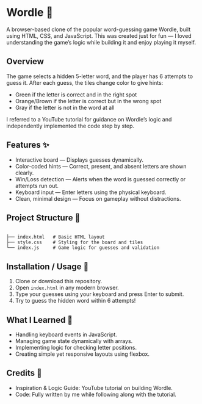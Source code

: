 # Wordle 🎯

A browser-based clone of the popular word-guessing game Wordle, built using HTML, CSS, and JavaScript. This was created just for fun — I loved understanding the game’s logic while building it and enjoy playing it myself.

## Overview

The game selects a hidden 5-letter word, and the player has 6 attempts to guess it. After each guess, the tiles change color to give hints:

- Green if the letter is correct and in the right spot  
- Orange/Brown if the letter is correct but in the wrong spot  
- Gray if the letter is not in the word at all  

I referred to a YouTube tutorial for guidance on Wordle’s logic and independently implemented the code step by step.

## Features ✨

- Interactive board — Displays guesses dynamically.  
- Color-coded hints — Correct, present, and absent letters are shown clearly.  
- Win/Loss detection — Alerts when the word is guessed correctly or attempts run out.  
- Keyboard input — Enter letters using the physical keyboard.  
- Clean, minimal design — Focus on gameplay without distractions.  

## Project Structure 📂

```

├── index.html   # Basic HTML layout
├── style.css    # Styling for the board and tiles
└── index.js     # Game logic for guesses and validation

```

## Installation / Usage 🚀

1. Clone or download this repository.  
2. Open `index.html` in any modern browser.  
3. Type your guesses using your keyboard and press Enter to submit.  
4. Try to guess the hidden word within 6 attempts!  

## What I Learned 🧠

- Handling keyboard events in JavaScript.  
- Managing game state dynamically with arrays.  
- Implementing logic for checking letter positions.  
- Creating simple yet responsive layouts using flexbox.  

## Credits 🙌

- Inspiration & Logic Guide: YouTube tutorial on building Wordle.  
- Code: Fully written by me while following along with the tutorial.  
